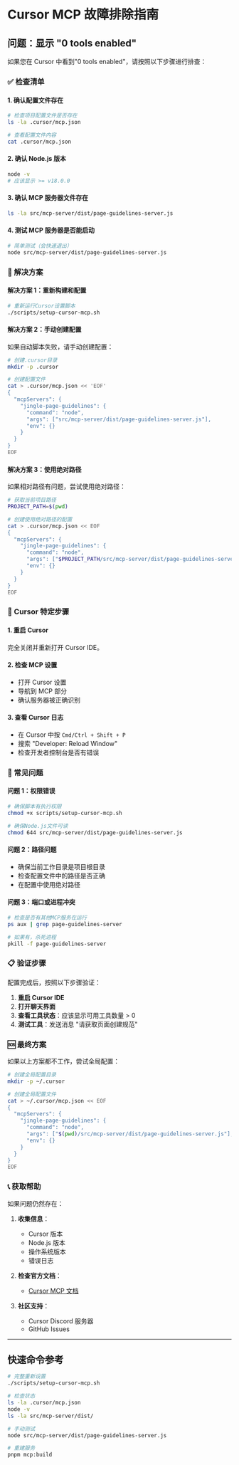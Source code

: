 # Cursor MCP 故障排除指南

## 问题：显示 "0 tools enabled"

如果您在 Cursor 中看到"0 tools enabled"，请按照以下步骤进行排查：

### ✅ 检查清单

#### 1. 确认配置文件存在

```bash
# 检查项目配置文件是否存在
ls -la .cursor/mcp.json

# 查看配置文件内容
cat .cursor/mcp.json
```

#### 2. 确认 Node.js 版本

```bash
node -v
# 应该显示 >= v18.0.0
```

#### 3. 确认 MCP 服务器文件存在

```bash
ls -la src/mcp-server/dist/page-guidelines-server.js
```

#### 4. 测试 MCP 服务器是否能启动

```bash
# 简单测试（会快速退出）
node src/mcp-server/dist/page-guidelines-server.js
```

### 🔧 解决方案

#### 解决方案 1：重新构建和配置

```bash
# 重新运行Cursor设置脚本
./scripts/setup-cursor-mcp.sh
```

#### 解决方案 2：手动创建配置

如果自动脚本失败，请手动创建配置：

```bash
# 创建.cursor目录
mkdir -p .cursor

# 创建配置文件
cat > .cursor/mcp.json << 'EOF'
{
  "mcpServers": {
    "jingle-page-guidelines": {
      "command": "node",
      "args": ["src/mcp-server/dist/page-guidelines-server.js"],
      "env": {}
    }
  }
}
EOF
```

#### 解决方案 3：使用绝对路径

如果相对路径有问题，尝试使用绝对路径：

```bash
# 获取当前项目路径
PROJECT_PATH=$(pwd)

# 创建使用绝对路径的配置
cat > .cursor/mcp.json << EOF
{
  "mcpServers": {
    "jingle-page-guidelines": {
      "command": "node",
      "args": ["$PROJECT_PATH/src/mcp-server/dist/page-guidelines-server.js"],
      "env": {}
    }
  }
}
EOF
```

### 🔄 Cursor 特定步骤

#### 1. 重启 Cursor

完全关闭并重新打开 Cursor IDE。

#### 2. 检查 MCP 设置

- 打开 Cursor 设置
- 导航到 MCP 部分
- 确认服务器被正确识别

#### 3. 查看 Cursor 日志

- 在 Cursor 中按 `Cmd/Ctrl + Shift + P`
- 搜索 "Developer: Reload Window"
- 检查开发者控制台是否有错误

### 🐛 常见问题

#### 问题 1：权限错误

```bash
# 确保脚本有执行权限
chmod +x scripts/setup-cursor-mcp.sh

# 确保Node.js文件可读
chmod 644 src/mcp-server/dist/page-guidelines-server.js
```

#### 问题 2：路径问题

- 确保当前工作目录是项目根目录
- 检查配置文件中的路径是否正确
- 在配置中使用绝对路径

#### 问题 3：端口或进程冲突

```bash
# 检查是否有其他MCP服务在运行
ps aux | grep page-guidelines-server

# 如果有，杀死进程
pkill -f page-guidelines-server
```

### 📋 验证步骤

配置完成后，按照以下步骤验证：

1. **重启 Cursor IDE**
2. **打开聊天界面**
3. **查看工具状态**：应该显示可用工具数量 > 0
4. **测试工具**：发送消息 "请获取页面创建规范"

### 🆘 最终方案

如果以上方案都不工作，尝试全局配置：

```bash
# 创建全局配置目录
mkdir -p ~/.cursor

# 创建全局配置文件
cat > ~/.cursor/mcp.json << EOF
{
  "mcpServers": {
    "jingle-page-guidelines": {
      "command": "node",
      "args": ["$(pwd)/src/mcp-server/dist/page-guidelines-server.js"],
      "env": {}
    }
  }
}
EOF
```

### 📞 获取帮助

如果问题仍然存在：

1. **收集信息**：

   - Cursor 版本
   - Node.js 版本
   - 操作系统版本
   - 错误日志

2. **检查官方文档**：

   - [Cursor MCP 文档](https://docs.cursor.com/context/model-context-protocol)

3. **社区支持**：
   - Cursor Discord 服务器
   - GitHub Issues

---

## 快速命令参考

```bash
# 完整重新设置
./scripts/setup-cursor-mcp.sh

# 检查状态
ls -la .cursor/mcp.json
node -v
ls -la src/mcp-server/dist/

# 手动测试
node src/mcp-server/dist/page-guidelines-server.js

# 重建服务
pnpm mcp:build
```
